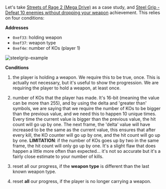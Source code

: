 Let's take [Streets of Rage 2 (Mega Drive)](http://retroachievements.org/Game/3)
as a case study, and [Steel Grip - Defeat 10 enemies without dropping your weapon](http://retroachievements.org/Achievement/55) achievement. This relies on four conditions:

**Addresses**

- `0xef33`: holding weapon 
- `0xef37`: weapon type
- `0xef4e`: number of KOs (player 1)

![steelgrip-example](/developers/realexamples/images-realexamples/steelgrip-example.png)


**Conditions**

1. the player is holding a weapon. We require this to be true, once. This is actually not necessary, but it's useful to show the progression. We are requiring the player to hold a weapon, at least once.

2. number of KOs that the player has made. It's 16-bit (meaning the value can be more than 255), and by using the delta and 'greater than' symbols, we are saying that we require the number of KOs to be bigger than the previous value, and we need this to happen 10 unique times. Every time the current value is bigger than the previous value, the hit count will go up by one. The next frame, the 'delta' value will have increased to be the same as the current value, this ensures that after every kill, the KO counter will go up by one, and the hit count will go up by one. **LIMITATION**: if the number of KOs goes up by two in the same frame, the hit count will only go up by one. It's a slight flaw that does happen a little more often than expected... it's not so accurate but it's a fairly close estimate to your number of kills.

3. reset all our progress, if the **weapon type** is different than the last known weapon type.

4. reset **all** our progress, if the player is no longer carrying a weapon.
